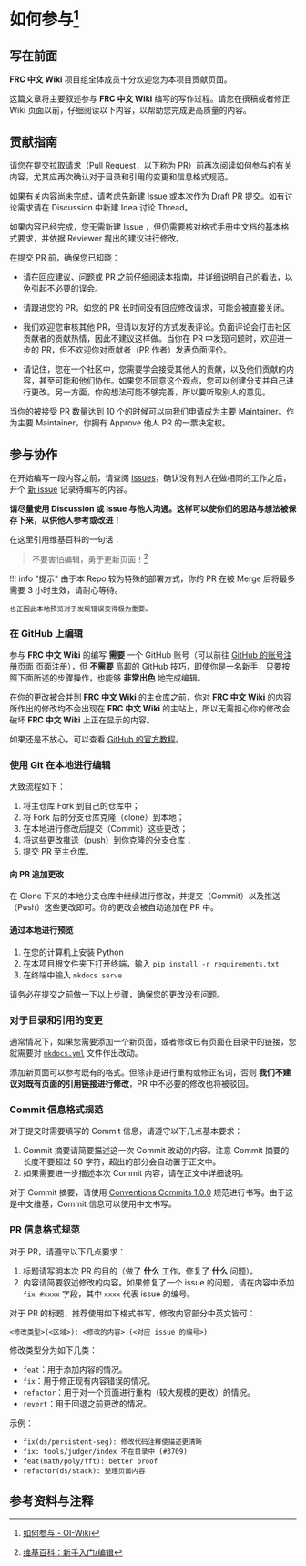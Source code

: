 # 如何参与[^ref1]

## 写在前面

**FRC 中文 Wiki** 项目组全体成员十分欢迎您为本项目贡献页面。

这篇文章将主要叙述参与 **FRC 中文 Wiki** 编写的写作过程。请您在撰稿或者修正 Wiki 页面以前，仔细阅读以下内容，以帮助您完成更高质量的内容。

## 贡献指南

请您在提交拉取请求（Pull Request，以下称为 PR）前再次阅读如何参与的有关内容，尤其应再次确认对于目录和引用的变更和信息格式规范。

如果有关内容尚未完成，请考虑先新建 Issue 或本次作为 Draft PR 提交。如有讨论需求请在 Discussion 中新建 Idea 讨论 Thread。

如果内容已经完成，您无需新建 Issue ，但仍需要核对格式手册中文档的基本格式要求，并依据 Reviewer 提出的建议进行修改。

在提交 PR 前，确保您已知晓：

- 请在回应建议、问题或 PR 之前仔细阅读本指南，并详细说明自己的看法，以免引起不必要的误会。

- 请跟进您的 PR。如您的 PR 长时间没有回应修改请求，可能会被直接关闭。

- 我们欢迎您审核其他 PR，但请以友好的方式发表评论。负面评论会打击社区贡献者的贡献热情，因此不建议这样做。当你在 PR 中发现问题时，欢迎进一步的 PR，但不欢迎你对贡献者（PR 作者）发表负面评价。

- 请记住，您在一个社区中，您需要学会接受其他人的贡献，以及他们贡献的内容，甚至可能和他们协作。如果您不同意这个观点，您可以创建分支并自己进行更改。另一方面，你的想法可能不够完善，所以要听取别人的意见。

当你的被接受 PR 数量达到 10 个的时候可以向我们申请成为主要 Maintainer。作为主要 Maintainer，你拥有 Approve 他人 PR 的一票决定权。

## 参与协作

在开始编写一段内容之前，请查阅 [Issues](https://github.com/FRC-China/FRC-wiki/issues)，确认没有别人在做相同的工作之后，开个 [新 issue](https://github.com/FRC-China/FRC-wiki/issues/new) 记录待编写的内容。

**请尽量使用 Discussion 或 Issue 与他人沟通。这样可以使你们的思路与想法被保存下来，以供他人参考或改进！**

在这里引用维基百科的一句话：

> 不要害怕编辑，勇于更新页面！[^ref2]

!!! info "提示"
    由于本 Repo 较为特殊的部署方式，你的 PR 在被 Merge 后将最多需要 3 小时生效，请耐心等待。

    也正因此本地预览对于发现错误变得极为重要。

### 在 GitHub 上编辑

参与 **FRC 中文 Wiki** 的编写 **需要** 一个 GitHub 账号（可以前往 [GitHub 的账号注册页面](https://github.com/signup) 页面注册），但 **不需要** 高超的 GitHub 技巧，即使你是一名新手，只要按照下面所述的步骤操作，也能够 **非常出色** 地完成编辑。

在你的更改被合并到 **FRC 中文 Wiki** 的主仓库之前，你对 **FRC 中文 Wiki** 的内容所作出的修改均不会出现在 **FRC 中文 Wiki** 的主站上，所以无需担心你的修改会破坏 **FRC 中文 Wiki** 上正在显示的内容。

如果还是不放心，可以查看 [GitHub 的官方教程](https://skills.github.com/)。

### 使用 Git 在本地进行编辑

大致流程如下：

1.  将主仓库 Fork 到自己的仓库中；
2.  将 Fork 后的分支仓库克隆（clone）到本地；
3.  在本地进行修改后提交（Commit）这些更改；
4.  将这些更改推送（push）到你克隆的分支仓库；
5.  提交 PR 至主仓库。

#### 向 PR 追加更改

在 Clone 下来的本地分支仓库中继续进行修改，并提交（Commit）以及推送（Push）这些更改即可。你的更改会被自动追加在 PR 中。

#### 通过本地进行预览

1. 在您的计算机上安装 Python
2. 在本项目根文件夹下打开终端，输入 `pip install -r requirements.txt`
3. 在终端中输入 `mkdocs serve`

请务必在提交之前做一下以上步骤，确保您的更改没有问题。

### 对于目录和引用的变更

通常情况下，如果您需要添加一个新页面，或者修改已有页面在目录中的链接，您就需要对 [`mkdocs.yml`](https://github.com/FRC-China/FRC-Wiki/blob/main/mkdocs.yml) 文件作出改动。

添加新页面可以参考既有的格式。但除非是进行重构或修正名词，否则 **我们不建议对既有页面的引用链接进行修改**，PR 中不必要的修改也将被驳回。

### Commit 信息格式规范

对于提交时需要填写的 Commit 信息，请遵守以下几点基本要求：

1.  Commit 摘要请简要描述这一次 Commit 改动的内容。注意 Commit 摘要的长度不要超过 50 字符，超出的部分会自动置于正文中。
2.  如果需要进一步描述本次 Commit 内容，请在正文中详细说明。

对于 Commit 摘要，请使用 [Conventions Commits 1.0.0](https://www.conventionalcommits.org/zh-hans/v1.0.0/) 规范进行书写。由于这是中文维基，Commit 信息可以使用中文书写。

### PR 信息格式规范

对于 PR，请遵守以下几点要求：

1.  标题请写明本次 PR 的目的（做了 **什么** 工作，修复了 **什么** 问题）。
2.  内容请简要叙述修改的内容。如果修复了一个 issue 的问题，请在内容中添加 `fix #xxxx` 字段，其中 `xxxx` 代表 issue 的编号。

对于 PR 的标题，推荐使用如下格式书写，修改内容部分中英文皆可：

```text
<修改类型>(<区域>): <修改的内容> (<对应 issue 的编号>)
```

修改类型分为如下几类：

-   `feat`：用于添加内容的情况。
-   `fix`：用于修正现有内容错误的情况。
-   `refactor`：用于对一个页面进行重构（较大规模的更改）的情况。
-   `revert`：用于回退之前更改的情况。

示例：

-   `fix(ds/persistent-seg): 修改代码注释使描述更清晰`
-   `fix: tools/judger/index 不在目录中 (#3709)`
-   `feat(math/poly/fft): better proof`
-   `refactor(ds/stack): 整理页面内容`

## 参考资料与注释

[^ref1]: [如何参与 - OI-Wiki](https://oi-wiki.org/intro/htc/)

[^ref2]: [维基百科：新手入门/编辑](https://zh.wikipedia.org/wiki/Wikipedia:%E6%96%B0%E6%89%8B%E5%85%A5%E9%96%80/%E7%B7%A8%E8%BC%AF)